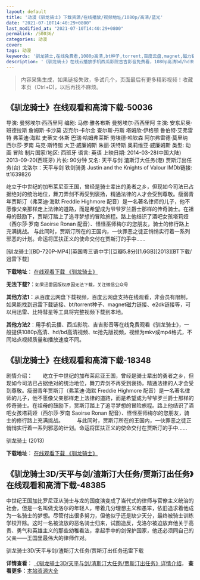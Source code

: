 ```yaml
---
layout: default
title: '动漫《驯龙骑士》下载资源/在线播放/视频地址/1080p/高清/蓝光'
date: "2021-07-10T14:40:29+0800"
last_modified_at: "2021-07-10T14:40:29+0800"
permalink: /50036/
categories: 动漫
cover:
tags: 动漫
keywords: '驯龙骑士,在线免费看,1080p高清,bt种子,torrent,百度云盘,magnet,磁力链,迅雷下载资源'
description: '《驯龙骑士》在线云播放手机西瓜影院吉吉影音免费看，1080p高清bd/hd未删减完整版和tc抢先枪版，mkv/mp4格式，附带bt/torrent种子、magnet/磁力链、百度云盘、网盘资源迅雷下载链接'
---
```


>内容采集生成，如果链接失效，多试几个，页面最后有更多精彩视频！收藏本页（Ctrl+D)，以后再找不麻烦。


## 《驯龙骑士》在线观看和高清下载-50036

导演: 曼努埃尔·西西里阿 编剧: 马修·雅各布斯 曼努埃尔·西西里阿 主演: 安东尼奥·班德拉斯 詹姆斯·卡沙莫 迈克尔·卡尔金 查尔斯·丹斯 塔姆欣·伊格顿 鲁伯特·艾弗雷特 弗莱迪·海默 史蒂文·休斯 巴瑞·哈姆弗莱斯 劳埃德·哈钦森 阿尔弗雷德·莫里纳 西尔莎·罗南 马克·斯特朗 大卫·威廉姆斯 朱丽·沃特斯 奥莉维亚·威廉姆斯 类型: 动画 冒险 制片国家/地区: 西班牙 语言: 英语 上映日期: 2014-03-28(中国大陆) 2013-09-20(西班牙) 片长: 90分钟 又名: 天平与剑 渣斯汀大任务(港) 贾斯汀出任务(台) 戈洛尔：天平与剑 铁剑骑勇 Justin and the Knights of Valour IMDb链接: tt1639826

屹立于中世纪的加布莱尼亚王国，曾经是骑士辈出的勇者之乡，但现如今司法已占据绝对的统治地位，舞刀弄剑不再受到褒扬，精通法律的人才会受到尊敬。瘦弱青年贾斯汀（弗莱迪·海默 Freddie Highmore 配音）是一名著名律师的儿子，他不愿像父亲那样走上法律的道路，而是希望成为爷爷罗兰爵士那样的传奇骑士。在祖母的鼓励下，贾斯汀踏上了追寻梦想的冒险旅程。路上他结识了酒吧女孩塔莉娅（西尔莎·罗南 Saoirse Ronan 配音）、怪怪巫师梅尔的您朋友，骑士的修行路上充满挑战。 与此同时，贾斯汀所在的王国内，一伙罪恶之徒正悄悄实行着一系列邪恶的计划。命运将匡扶正义的使命交付在贾斯汀的手中……


[驯龙骑士][BD-720P-MP4][英国粤三语中字][豆瓣5.8分][1.6GB][2013][BT下载/迅雷下载]

**下载地址**： [在线观看下载 《驯龙骑士》](https://www.btdx8.com/torrent/justin_and_the_knights_of_valour_2013.html) 


**无法下载?**：`如果迅雷因版权原因无法下载，关注微信公众号 `

**其他方法1**：从百度云网盘下载视频，百度云网盘支持在线观看，非会员有限制，如果能找到迅雷下载链接、bt/torrent种子、magnet磁力链接、e2dk链接等，可以用迅雷、比特彗星等工具将完整视频下载到本地。

**其他方法2**：用手机云播、西瓜影院、吉吉影音等在线免费观看《驯龙骑士》，一般提供1080p高清、hd/bd高清视频、tc抢先版视频，视频为mkv或mp4格式，不同站点视频质量和播放速度不同。


## 《驯龙骑士》在线观看和高清下载-18348

剧情介绍：　　屹立于中世纪的加布莱尼亚王国，曾经是骑士辈出的勇者之乡，但现如今司法已占据绝对的统治地位，舞刀弄剑不再受到褒扬，精通法律的人才会受到尊敬。瘦弱青年贾斯汀（弗莱迪·海默 Freddie Highmore 配音）是一名著名律师的儿子，他不愿像父亲那样走上法律的道路，而是希望成为爷爷罗兰爵士那样的传奇骑士。在祖母的鼓励下，贾斯汀踏上了追寻梦想的冒险旅程。路上他结识了酒吧女孩塔莉娅（西尔莎·罗南 Saoirse Ronan 配音）、怪怪巫师梅尔的您朋友，骑士的修行路上充满挑战。  　　与此同时，贾斯汀所在的王国内，一伙罪恶之徒正悄悄实行着一系列邪恶的计划。命运将匡扶正义的使命交付在贾斯汀的手中……


驯龙骑士 (2013)

**下载地址**： [在线观看下载 《驯龙骑士》](https://www.btbtdy.me/btdy/dy3008.html) 


## 《驯龙骑士3D/天平与剑/渣斯汀大任务/贾斯汀出任务》在线观看和高清下载-48385

中世纪王国加比罗尼亚从骑士与龙的国度演变成了当代式的律师与官僚主义统治的社会，但是一名叫做戈洛尔的年轻人，带着几分理想主义和愚笨，依旧追求着他成为一名骑士的梦想。尽管付出很多努力，但他似乎还是缺少天分，最终被骑士训练学校开除。这时一名被流放的恶名骑士归来，试图造反，戈洛尔被迫放弃他关于高贵、勇气和英雄主义的那些幼稚看法，拿起手中的剑保护国家，他还必须同自己的父亲&mdash;—王国里最伟大的律师作对。</p>


驯龙骑士3D/天平与剑/渣斯汀大任务/贾斯汀出任务迅雷下载

**详情查看**： [《驯龙骑士3D/天平与剑/渣斯汀大任务/贾斯汀出任务》详情介绍](/movie/48385/)， **查看更多**：[本站资源大全](/movie/t/all/)

